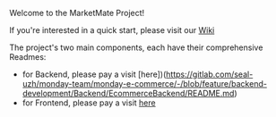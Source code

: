 Welcome to the MarketMate Project!

If you're interested in a quick start, please visit our [Wiki](https://gitlab.com/seal-uzh/monday-team/monday-e-commerce/-/wikis/home)


The project's two main components, each have their comprehensive Readmes:
- for Backend, please pay a visit [here])(https://gitlab.com/seal-uzh/monday-team/monday-e-commerce/-/blob/feature/backend-development/Backend/EcommerceBackend/README.md)
- for Frontend, please pay a visit [here](https://gitlab.com/seal-uzh/monday-team/monday-e-commerce/-/blob/feature/backend-development/Frontend/README.md)